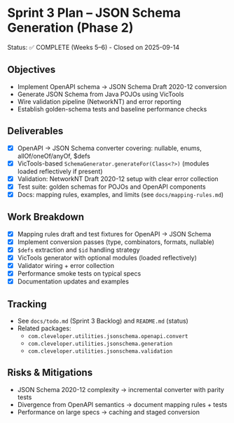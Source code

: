 # Sprint 3 Plan – JSON Schema Generation (Phase 2)

Status: ✅ COMPLETE (Weeks 5–6) - Closed on 2025-09-14

## Objectives
- Implement OpenAPI schema → JSON Schema Draft 2020-12 conversion
- Generate JSON Schema from Java POJOs using VicTools
- Wire validation pipeline (NetworkNT) and error reporting
- Establish golden-schema tests and baseline performance checks

## Deliverables
- [x] OpenAPI → JSON Schema converter covering: nullable, enums, allOf/oneOf/anyOf, $defs
- [x] VicTools-based `SchemaGenerator.generateFor(Class<?>)` (modules loaded reflectively if present)
- [x] Validation: NetworkNT Draft 2020-12 setup with clear error collection
- [x] Test suite: golden schemas for POJOs and OpenAPI components
- [x] Docs: mapping rules, examples, and limits (see `docs/mapping-rules.md`)

## Work Breakdown
- [x] Mapping rules draft and test fixtures for OpenAPI → JSON Schema
- [x] Implement conversion passes (type, combinators, formats, nullable)
- [x] `$defs` extraction and `$id` handling strategy
- [x] VicTools generator with optional modules (loaded reflectively)
- [x] Validator wiring + error collection
- [x] Performance smoke tests on typical specs
- [x] Documentation updates and examples

## Tracking
- See `docs/todo.md` (Sprint 3 Backlog) and `README.md` (status)
- Related packages:
  - `com.cleveloper.utilities.jsonschema.openapi.convert`
  - `com.cleveloper.utilities.jsonschema.generation`
  - `com.cleveloper.utilities.jsonschema.validation`

## Risks & Mitigations
- JSON Schema 2020-12 complexity → incremental converter with parity tests
- Divergence from OpenAPI semantics → document mapping rules + tests
- Performance on large specs → caching and staged conversion
